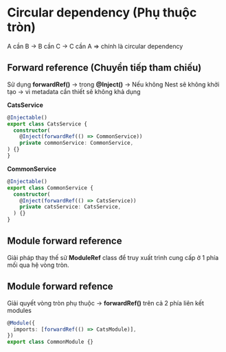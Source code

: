 # Circular dependency (Phụ thuộc tròn)

A cần B -> B cần C -> C cần A => chính là circular dependency

## Forward reference (Chuyển tiếp tham chiếu)

Sử dụng **forwardRef()** -> trong **@Inject()** -> Nếu không Nest sẽ không khởi tạo -> vì metadata cần thiết sẽ không khả dụng

**CatsService**

```ts
@Injectable()
export class CatsService {
  constructor(
    @Inject(forwardRef(() => CommonService))
    private commonService: CommonService,
) {}
}
```

**CommonService**
```ts
@Injectable()
export class CommonService {
  constructor(
    @Inject(forwardRef(() => CatsService))
    private catsService: CatsService,
  ) {}
}
```

## Module forward reference

Giải pháp thay thế sử **ModuleRef** class để truy xuất trình cung cấp ở 1 phía mối qua hệ vòng tròn.


## Module forward refence

Giải quyết vòng tròn phụ thuộc -> **forwardRef()** trên cả 2 phía liên kết modules

```ts
@Module({
  imports: [forwardRef(() => CatsModule)],
})
export class CommonModule {}
```


